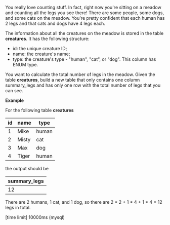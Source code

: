 You really love counting stuff. In fact, right now you're sitting on a meadow and counting all the legs you see there! There are some people, some dogs, and some cats on the meadow. You're pretty confident that each human has 2 legs and that cats and dogs have 4 legs each.

The information about all the creatures on the meadow is stored in the table __creatures__. It has the following structure:

* id: the unique creature ID;
* name: the creature's name;
* type: the creature's type - "human", "cat", or "dog". This column has ENUM type.

You want to calculate the total number of legs in the meadow. Given the table __creatures__, build a new table that only contains one column summary_legs and has only one row with the total number of legs that you can see.

__Example__

For the following table __creatures__

|id|	name|	type|
|---|---|---|
|1|	Mike|	human|
|2|	Misty|	cat|
|3|	Max|	dog|
|4|	Tiger|	human|

the output should be

|summary_legs|
|---|
|12|

There are 2 humans, 1 cat, and 1 dog, so there are 2 * 2 + 1 * 4 + 1 * 4 = 12 legs in total.

[time limit] 10000ms (mysql)
